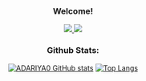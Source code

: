 <h3 align="center">Welcome!</h1>

<div align="center">
  <a href="https://www.instagram.com/adariya0">
    <img src="https://img.shields.io/badge/Instagram-E4405F?style=for-the-badge&logo=instagram&logoColor=white" target="_blank"/>
  </a>
  <a href="https://www.reddit.com/user/AAIYR">
    <img src="https://img.shields.io/badge/Reddit-FF4500?style=for-the-badge&logo=reddit&logoColor=white" target="_blank"/>
  </a>

  <h3>Github Stats:</h3>

  [![ADARIYA0 GitHub stats](https://github-readme-stats.vercel.app/api?username=adariya0)](https://github.com/anuraghazra/github-readme-stats) [![Top Langs](https://github-readme-stats.vercel.app/api/top-langs/?username=adariya0)](https://github.com/anuraghazra/github-readme-stats)
</div>
